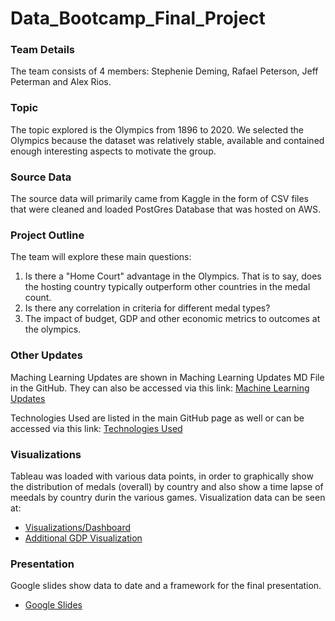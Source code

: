 # Data_Bootcamp_Final_Project

### Team Details 
The team consists of 4 members: Stephenie Deming, Rafael Peterson, Jeff Peterman and Alex Rios.

### Topic
The topic explored is the Olympics from 1896 to 2020. We selected the Olympics because the dataset was relatively stable, available and contained enough interesting aspects to motivate the group.  

### Source Data
The source data will primarily came from Kaggle in the form of CSV files that were cleaned and loaded PostGres Database that was hosted on AWS.  

### Project Outline
The team will explore these main questions:
  1.  Is there a "Home Court" advantage in the Olympics.  That is to say, does the hosting country typically outperform other countries in the medal count.
  2.  Is there any correlation in criteria for different medal types?
  3.  The impact of budget, GDP and other economic metrics to outcomes at the olympics.

### Other Updates
Maching Learning Updates are shown in Maching Learning Updates MD File in the GitHub.  They can also be accessed via this link:
[Machine Learning Updates](https://github.com/madrivers/Data_Bootcamp_Final_Project/blob/main/machine_learning_summary.md)

Technologies Used are listed in the main GitHub page as well or can be accessed via this link:
[Technologies Used](https://github.com/madrivers/Data_Bootcamp_Final_Project/blob/main/technologies.md)

### Visualizations
Tableau was loaded with various data points, in order to graphically show the distribution of medals (overall) by country and also show a time lapse of meedals by country durin the various games.  Visualization data can be seen at: 
- [Visualizations/Dashboard](https://public.tableau.com/app/profile/stephenie.strode/viz/OlympicMedalsPresentation_16459852465060/Story1?publish=yes)
- [Additional GDP Visualization](https://public.tableau.com/app/profile/jeff.peterman/viz/group_project_16456744150660/Sheet5?publish=yes)

### Presentation
Google slides show data to date and a framework for the final presentation.
- [Google Slides](https://docs.google.com/presentation/d/168FBEMDmwE5lw7L3nJ7aSJJ6-uCTfgR4aOTyKj4n_hY/edit?usp=sharing)
